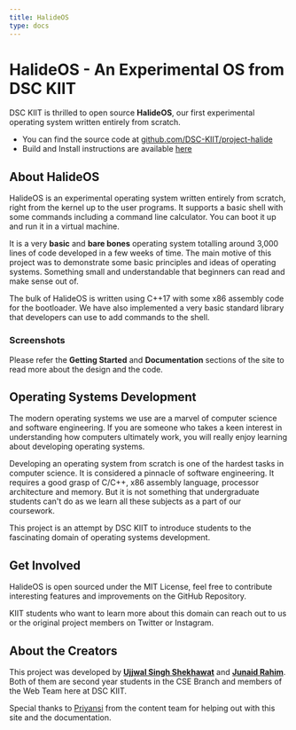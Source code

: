 ```yaml
---
title: HalideOS
type: docs
---
```


#  HalideOS - An Experimental OS from DSC KIIT

DSC KIIT is thrilled to open source **HalideOS**, our first experimental operating system written entirely 
from scratch.

* You can find the source code at [github.com/DSC-KIIT/project-halide](https://github.com/DSC-KIIT/project-halide)
* Build and Install instructions are available [here](/project-halide/docs/Getting-Started/Running-Halide/)

## About HalideOS

HalideOS is an experimental operating system written entirely from scratch, right from the kernel up to the user programs. It supports 
a basic shell with some commands including a command line calculator. You can boot it up and run it in a virtual machine.

It is a very **basic** and **bare bones** operating system totalling around 3,000 lines of code developed in a few weeks of time. The
main motive of this project was to demonstrate some basic principles and ideas of operating systems. Something small and understandable that
beginners can read and make sense out of.

The bulk of HalideOS is written using C++17 with some x86 assembly code for the bootloader. We have also implemented a very basic standard library
that developers can use to add commands to the shell.

### Screenshots


Please refer the **Getting Started** and **Documentation** sections of the site to read more about the design and the code.

## Operating Systems Development

The modern operating systems we use are a marvel of computer science and software engineering. If you are someone 
who takes a keen interest in understanding how computers ultimately work, you will really enjoy learning about 
developing operating systems. 

Developing an operating system from scratch is one of the hardest tasks in computer science. It is considered a 
pinnacle of software engineering. It requires a good grasp of C/C++, x86 assembly language, processor architecture and memory. 
But it is not something that undergraduate students can't do as we learn all these subjects as a part of our coursework. 

This project is an attempt by DSC KIIT to introduce students to the fascinating domain of operating systems development.

## Get Involved

HalideOS is open sourced under the MIT License, feel free to contribute interesting features and improvements on the 
GitHub Repository.

KIIT students who want to learn more about this domain can reach out to us or the original project members on 
Twitter or Instagram.


## About the Creators

This project was developed by [**Ujjwal Singh Shekhawat**](https://twitter.com/UjjwalSinghShe2) and [**Junaid Rahim**](https://twitter.com/junaidrahim31). Both of them are second year students in the CSE Branch and members of the Web Team here at DSC KIIT.

Special thanks to [Priyansi](https://twitter.com/iiverveii) from the content team for helping out with this site and the documentation.